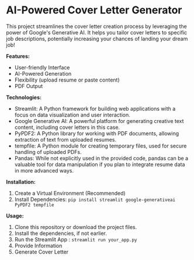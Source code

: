 # AI-Powered Cover Letter Generator

This project streamlines the cover letter creation process by leveraging the power of Google's Generative AI. It helps you tailor cover letters to specific job descriptions, potentially increasing your chances of landing your dream job!

**Features:**

- User-friendly Interface
- AI-Powered Generation
- Flexibility (upload resume or paste content)
- PDF Output

**Technologies:**

- Streamlit: A Python framework for building web applications with a focus on data visualization and user interaction.
- Google Generative AI: A powerful platform for generating creative text content, including cover letters in this case.
- PyPDF2: A Python library for working with PDF documents, allowing extraction of text from uploaded resumes.
- tempfile: A Python module for creating temporary files, used for secure handling of uploaded PDFs.
- Pandas: While not explicitly used in the provided code, pandas can be a valuable tool for data manipulation if you plan to integrate resume data in more advanced ways.

**Installation:**

1. Create a Virtual Environment (Recommended)
2. Install Dependencies: `pip install streamlit google-generativeai PyPDF2 tempfile`

**Usage:**

1. Clone this repository or download the project files.
2. Install the dependencies, if not earlier.
3. Run the Streamlit App : `streamlit run your_app.py`
4. Provide Information
5. Generate Cover Letter



